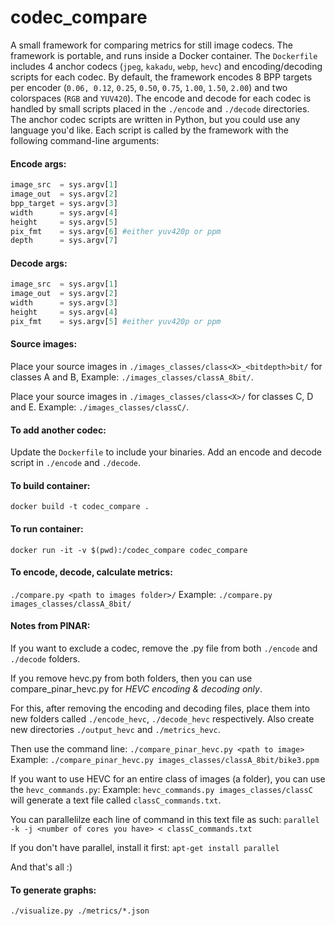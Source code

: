 # codec_compare

A small framework for comparing metrics for still image codecs. The framework is portable, and runs inside a Docker container. The `Dockerfile` includes 4 anchor codecs (`jpeg`, `kakadu`, `webp`, `hevc`) and encoding/decoding scripts for each codec. By default, the framework encodes 8 BPP targets per encoder (`0.06, 0.12`, `0.25`, `0.50`, `0.75`, `1.00`, `1.50`, `2.00`) and two colorspaces (`RGB` and `YUV420`). The encode and decode for each codec is handled by small scripts placed in the `./encode` and `./decode` directories. The anchor codec scripts are written in Python, but you could use any language you'd like. Each script is called by the framework with the following command-line arguments:

#### Encode args:
```py
image_src  = sys.argv[1]
image_out  = sys.argv[2]
bpp_target = sys.argv[3]
width      = sys.argv[4]
height     = sys.argv[5]
pix_fmt    = sys.argv[6] #either yuv420p or ppm
depth      = sys.argv[7] 
```

#### Decode args:
```py
image_src  = sys.argv[1]
image_out  = sys.argv[2]
width      = sys.argv[3]
height     = sys.argv[4]
pix_fmt    = sys.argv[5] #either yuv420p or ppm 
```

#### Source images:
Place your source images in `./images_classes/class<X>_<bitdepth>bit/` for classes A and B,
Example: `./images_classes/classA_8bit/`.

Place your source images in `./images_classes/class<X>/` for classes C, D and E.
Example: `./images_classes/classC/`.

#### To add another codec:
Update the `Dockerfile` to include your binaries.
Add an encode and decode script in `./encode` and `./decode`.

#### To build container:
`docker build -t codec_compare .`

#### To run container:
`docker run -it -v $(pwd):/codec_compare codec_compare`

#### To encode, decode, calculate metrics:
`./compare.py <path to images folder>/`
Example: `./compare.py images_classes/classA_8bit/`

#### Notes from PINAR:
If you want to exclude a codec, remove the <codecname>.py file from both `./encode` and `./decode` folders.

If you remove hevc.py from both folders, then you can use compare_pinar_hevc.py for *HEVC encoding & decoding only*.

For this, after removing the encoding and decoding files, place them into new folders called `./encode_hevc`, `./decode_hevc` respectively. Also create new directories `./output_hevc` and `./metrics_hevc`.

Then use the command line: 
`./compare_pinar_hevc.py <path to image>`
Example: `./compare_pinar_hevc.py images_classes/classA_8bit/bike3.ppm`

If you want to use HEVC for an entire class of images (a folder), you can use the `hevc_commands.py`:
Example: `hevc_commands.py images_classes/classC` will generate a text file called `classC_commands.txt`.

You can parallelilze each line of command in this text file as such:
`parallel -k -j <number of cores you have> < classC_commands.txt`

If you don't have parallel, install it first:
`apt-get install parallel`

And that's all :) 

#### To generate graphs:
`./visualize.py ./metrics/*.json`
